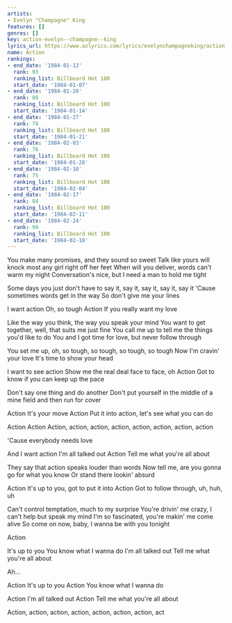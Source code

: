 ```yaml
---
artists:
- Evelyn "Champagne" King
features: []
genres: []
key: action-evelyn--champagne--king
lyrics_url: https://www.azlyrics.com/lyrics/evelynchampagneking/action.html
name: Action
rankings:
- end_date: '1984-01-13'
  rank: 93
  ranking_list: Billboard Hot 100
  start_date: '1984-01-07'
- end_date: '1984-01-20'
  rank: 88
  ranking_list: Billboard Hot 100
  start_date: '1984-01-14'
- end_date: '1984-01-27'
  rank: 78
  ranking_list: Billboard Hot 100
  start_date: '1984-01-21'
- end_date: '1984-02-03'
  rank: 76
  ranking_list: Billboard Hot 100
  start_date: '1984-01-28'
- end_date: '1984-02-10'
  rank: 75
  ranking_list: Billboard Hot 100
  start_date: '1984-02-04'
- end_date: '1984-02-17'
  rank: 84
  ranking_list: Billboard Hot 100
  start_date: '1984-02-11'
- end_date: '1984-02-24'
  rank: 99
  ranking_list: Billboard Hot 100
  start_date: '1984-02-18'
---
```


You make many promises, and they sound so sweet
Talk like yours will knock most any girl right off her feet
When will you deliver, words can't warm my night
Conversation's nice, but I need a man to hold me tight

Some days you just don't have to say it, say it, say it, say it, say it
'Cause sometimes words get in the way
So don't give me your lines

I want action
Oh, so tough
Action
If you really want my love

Like the way you think, the way you speak your mind
You want to get together, well, that suits me just fine
You call me up to tell me the things you'd like to do
You and I got time for love, but never follow through

You set me up, oh, so tough, so tough, so tough, so tough
Now I'm cravin' your love
It's time to show your head

I want to see action
Show me the real deal face to face, oh
Action
Got to know if you can keep up the pace

Don't say one thing and do another
Don't put yourself in the middle of a mine field and then run for cover

Action
It's your move
Action
Put it into action, let's see what you can do

Action
Action
Action, action, action, action, action, action, action, action

'Cause everybody needs love

And I want action
I'm all talked out
Action
Tell me what you're all about

They say that action speaks louder than words
Now tell me, are you gonna go for what you know
Or stand there lookin' absurd

Action
It's up to you, got to put it into
Action
Got to follow through, uh, huh, uh

Can't control temptation, much to my surprise
You're drivin' me crazy, I can't help but speak my mind
I'm so fascinated, you're makin' me come alive
So come on now, baby, I wanna be with you tonight

Action

It's up to you
You know what I wanna do
I'm all talked out
Tell me what you're all about

Ah...

Action
It's up to you
Action
You know what I wanna do

Action
I'm all talked out
Action
Tell me what you're all about

Action, action, action, action, action, action, action, act



